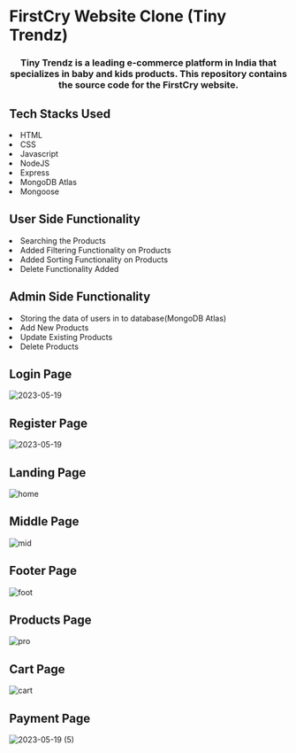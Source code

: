 # FirstCry Website Clone (Tiny Trendz)
<h3 style="text-align: center;" >Tiny Trendz is a leading e-commerce platform in India that specializes in baby and kids products. This repository contains the source code for the FirstCry website.</h3>
<h2>Tech Stacks Used</h2>
<li>HTML</li>
<li>CSS</li>
<li>Javascript</li>
<li>NodeJS</li>
<li>Express</li>
<li>MongoDB Atlas</li>
<li>Mongoose</li>


<h2>User Side Functionality</h2>
<li>Searching the Products</li>
<li>Added Filtering Functionality on Products</li>
<li>Added Sorting Functionality on Products</li>
<li>Delete Functionality Added</li>

<h2>Admin Side Functionality</h2>
<li>Storing the data of users in to database(MongoDB Atlas)</li>
<li>Add New Products</li>
<li>Update Existing Products</li>
<li>Delete Products</li>


<h2>Login Page</h2>



![2023-05-19](https://github.com/omkar231098/vestal-branch-2641/assets/109202596/e4c5ccc4-b711-4966-8168-b6113b871a9c)

<h2>Register Page</h2>




![2023-05-19](https://github.com/omkar231098/vestal-branch-2641/assets/109202596/0f40f7dc-19ae-4694-9d3f-bc20ccfad3cc)



<h2>Landing Page</h2>

![home](https://github.com/omkar231098/vestal-branch-2641/assets/109202596/589d9eb0-43c3-47c7-8410-5534874ac191)


<h2>Middle Page</h2>

![mid](https://github.com/omkar231098/vestal-branch-2641/assets/109202596/1f9ed8ef-7f20-4aff-ab6e-4c3b49350be7)





<h2>Footer Page</h2>

![foot](https://github.com/omkar231098/vestal-branch-2641/assets/109202596/d8962854-3f69-408e-9eb3-b9d9334d597b)






<h2>Products Page</h2>



![pro](https://github.com/omkar231098/vestal-branch-2641/assets/109202596/2999b5c5-74cd-4683-a9cc-506926f5c2a7)




<h2>Cart Page</h2>

![cart](https://github.com/omkar231098/vestal-branch-2641/assets/109202596/bdff31fa-71e0-43ae-82db-b1d6cec9a13f)












<h2>Payment Page</h2>




![2023-05-19 (5)](https://github.com/omkar231098/vestal-branch-2641/assets/109202596/30080fc6-0b75-49fb-9daa-a9232bbb4959)





